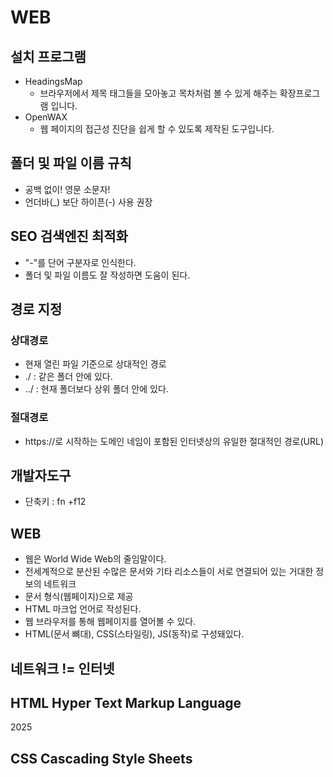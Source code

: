# WEB

## 설치 프로그램

-   HeadingsMap
    -   브라우저에서 제목 태그들을 모아놓고 목차처럼 볼 수 있게 해주는 확장프로그램 입니다.
-   OpenWAX
    -   웹 페이지의 접근성 진단을 쉽게 할 수 있도록 제작된 도구입니다.

## 폴더 및 파일 이름 규칙

-   공백 없이! 영문 소문자!
-   언더바(\_) 보단 하이픈(-) 사용 권장

## SEO 검색엔진 최적화

-   "-"를 단어 구분자로 인식한다.
-   폴더 및 파일 이름도 잘 작성하면 도움이 된다.

## 경로 지정

### 상대경로

-   현재 열린 파일 기준으로 상대적인 경로
-   ./ : 같은 폴더 안에 있다.
-   ../ : 현재 폴더보다 상위 폴더 안에 있다.

### 절대경로

-   https://로 시작하는 도메인 네임이 포함된 인터넷상의 유일한 절대적인 경로(URL)

## 개발자도구

-   단축키 : fn +f12

## WEB

-   웹은 World Wide Web의 줄임말이다.
-   전세계적으로 분산된 수많은 문서와 기타 리소스들이 서로 연결되어 있는 거대한 정보의 네트워크
-   문서 형식(웹페이지)으로 제공
-   HTML 마크업 언어로 작성된다.
-   웹 브라우저를 통해 웹페이지를 열어볼 수 있다.
-   HTML(문서 뼈대), CSS(스타일링), JS(동작)로 구성돼있다.

## 네트워크 != 인터넷

## HTML Hyper Text Markup Language

2025

## CSS Cascading Style Sheets
